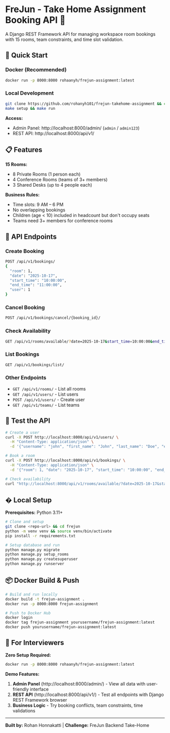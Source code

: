 # FreJun - Take Home Assignment Booking API 🎯

A Django REST Framework API for managing workspace room bookings with 15 rooms, team constraints, and time slot validation.

## 🚀 Quick Start

### Docker (Recommended)
```bash
docker run -p 8000:8000 rohaanyh/frejun-assignment:latest
```

### Local Development
```bash
git clone https://github.com/rohanyh101/frejun-takehome-assignment && cd frejun
make setup && make run
```

**Access:**
- Admin Panel: http://localhost:8000/admin/ (`admin` / `admin123`)
- REST API: http://localhost:8000/api/v1/

## 📋 Features

**15 Rooms:**
- 8 Private Rooms (1 person each)
- 4 Conference Rooms (teams of 3+ members)  
- 3 Shared Desks (up to 4 people each)

**Business Rules:**
- Time slots: 9 AM – 6 PM
- No overlapping bookings
- Children (age < 10) included in headcount but don't occupy seats
- Teams need 3+ members for conference rooms

## 🔗 API Endpoints

### Create Booking
```bash
POST /api/v1/bookings/
{
  "room": 1,
  "date": "2025-10-17",
  "start_time": "10:00:00",
  "end_time": "11:00:00",
  "user": 1
}
```

### Cancel Booking
```bash
POST /api/v1/bookings/cancel/{booking_id}/
```

### Check Availability
```bash
GET /api/v1/rooms/available/?date=2025-10-17&start_time=10:00:00&end_time=11:00:00
```

### List Bookings
```bash
GET /api/v1/bookings/list/
```

### Other Endpoints
- `GET /api/v1/rooms/` - List all rooms
- `GET /api/v1/users/` - List users
- `POST /api/v1/users/` - Create user
- `GET /api/v1/teams/` - List teams

## 🧪 Test the API

```bash
# Create a user
curl -X POST http://localhost:8000/api/v1/users/ \
  -H "Content-Type: application/json" \
  -d '{"username": "john", "first_name": "John", "last_name": "Doe", "email": "john@example.com", "age": 25, "gender": "M"}'

# Book a room
curl -X POST http://localhost:8000/api/v1/bookings/ \
  -H "Content-Type: application/json" \
  -d '{"room": 1, "date": "2025-10-17", "start_time": "10:00:00", "end_time": "11:00:00", "user": 1}'

# Check availability
curl "http://localhost:8000/api/v1/rooms/available/?date=2025-10-17&start_time=10:00:00&end_time=11:00:00"
```

## �️ Local Setup

**Prerequisites:** Python 3.11+

```bash
# Clone and setup
git clone <repo-url> && cd frejun
python -m venv venv && source venv/bin/activate
pip install -r requirements.txt

# Setup database and run
python manage.py migrate
python manage.py setup_rooms
python manage.py createsuperuser
python manage.py runserver
```

## 📦 Docker Build & Push

```bash
# Build and run locally
docker build -t frejun-assignment .
docker run -p 8000:8000 frejun-assignment

# Push to Docker Hub
docker login
docker tag frejun-assignment yourusername/frejun-assignment:latest
docker push yourusername/frejun-assignment:latest
```

## 🎯 For Interviewers

**Zero Setup Required:**
```bash
docker run -p 8000:8000 rohaanyh/frejun-assignment:latest
```

**Demo Features:**
1. **Admin Panel** (http://localhost:8000/admin/) - View all data with user-friendly interface
2. **REST API** (http://localhost:8000/api/v1/) - Test all endpoints with Django REST Framework browser
3. **Business Logic** - Try booking conflicts, team constraints, time validations

---

**Built by:** Rohan Honnakatti | **Challenge:** FreJun Backend Take-Home
